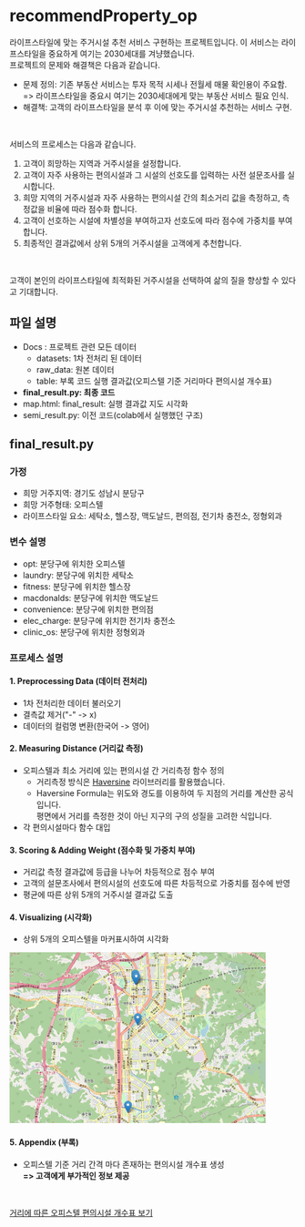 recommendProperty_op
====================
라이프스타일에 맞는 주거시설 추천 서비스 구현하는 프로젝트입니다. 이 서비스는 라이프스타일을 중요하게 여기는 2030세대를 겨냥했습니다. <br>
프로젝트의 문제와 해결책은 다음과 같습니다. <br>

* 문제 정의: 기존 부동산 서비스는 투자 목적 시세나 전월세 매물 확인용이 주요함. <br>
=> 라이프스타일을 중요시 여기는 2030세대에게 맞는 부동산 서비스 필요 인식.
* 해결책: 고객의 라이프스타일을 분석 후 이에 맞는 주거시설 추천하는 서비스 구현.

<br>

서비스의 프로세스는 다음과 같습니다. <br>

1. 고객이 희망하는 지역과 거주시설을 설정합니다. <br>
2. 고객이 자주 사용하는 편의시설과 그 시설의 선호도를 입력하는 사전 설문조사를 실시합니다. <br>
3. 희망 지역의 거주시설과 자주 사용하는 편의시설 간의 최소거리 값을 측정하고, 측정값을 비율에 따라 점수화 합니다. <br>
4. 고객이 선호하는 시설에 차별성을 부여하고자 선호도에 따라 점수에 가중치를 부여합니다. <br>
5. 최종적인 결과값에서 상위 5개의 거주시설을 고객에게 추천합니다.

<br>

고객이 본인의 라이프스타일에 최적화된 거주시설을 선택하여 삶의 질을 향상할 수 있다고 기대합니다.

## 파일 설명
* Docs : 프로젝트 관련 모든 데이터
  * datasets: 1차 전처리 된 데이터
  * raw_data: 원본 데이터
  * table: 부록 코드 실행 결과값(오피스텔 기준 거리마다 편의시설 개수표)
* **final_result.py: 최종 코드**
* map.html: final_result: 실행 결과값 지도 시각화
* semi_result.py: 이전 코드(colab에서 실행했던 구조)

## final_result.py
### 가정
* 희망 거주지역: 경기도 성남시 분당구
* 희망 거주형태: 오피스텔
* 라이프스타일 요소: 세탁소, 헬스장, 맥도날드, 편의점, 전기차 충전소, 정형외과

### 변수 설명
* opt: 분당구에 위치한 오피스텔
* laundry: 분당구에 위치한 세탁소
* fitness: 분당구에 위치한 헬스장
* macdonalds: 분당구에 위치한 맥도날드
* convenience: 분당구에 위치한 편의점
* elec_charge: 분당구에 위치한 전기차 충전소
* clinic_os: 분당구에 위치한 정형외과

### 프로세스 설명
#### 1. Preprocessing Data (데이터 전처리)
  * 1차 전처리한 데이터 불러오기
  * 결측값 제거("-" -> x)
  * 데이터의 컬럼명 변환(한국어 -> 영어)
  
#### 2. Measuring Distance (거리값 측정)
  * 오피스텔과 최소 거리에 있는 편의시설 간 거리측정 함수 정의
    * 거리측정 방식은 [Haversine](https://pypi.org/project/haversine/) 라이브러리를 활용했습니다.
    * Haversine Formula는 위도와 경도를 이용하여 두 지점의 거리를 계산한 공식입니다. <br>
      평면에서 거리를 측정한 것이 아닌 지구의 구의 성질을 고려한 식입니다.
  * 각 편의시설마다 함수 대입 
  
#### 3. Scoring & Adding Weight (점수화 및 가중치 부여)
  * 거리값 측정 결과값에 등급을 나누어 차등적으로 점수 부여
  * 고객의 설문조사에서 편의시설의 선호도에 따른 차등적으로 가중치를 점수에 반영
  * 평균에 따른 상위 5개의 거주시설 결과값 도출
  
#### 4. Visualizing (시각화)
* 상위 5개의 오피스텔을 마커표시하여 시각화 <br>

<img src="docs/image/visualizing.png" width="450px" height="300px" title="추천 오피스텔 시각화" alt="visualizing"></img>

#### 5. Appendix (부록)
* 오피스텔 기준 거리 간격 마다 존재하는 편의시설 개수표 생성 <br>
**=> 고객에게 부가적인 정보 제공** <br>

<br>

[거리에 따른 오피스텔 편의시설 개수표 보기](https://github.com/mandel-17/recommendProperty_op/blob/71604bcf0913cb0665f9f1a53a4947f5fef24666/docs/table/LG%EB%B6%84%EB%8B%B9%EC%97%90%ED%81%B4%EB%9D%BC%ED%8A%B8.csv)
